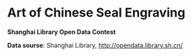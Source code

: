 # Art of Chinese Seal Engraving

**Shanghai Library Open Data Contest**

**Data sourse**: Shanghai Library, http://opendata.library.sh.cn/
